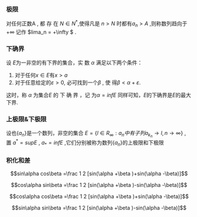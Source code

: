 ### 极限
对任何正数A , 都 存 在 $N\in N^*$,使得凡是 $n > N$ 时都有$a_n>A$ ,则称数列趋向于$+\infty$ 
记作 $lima_n = +\infty $ .

### 下确界
设 $E$为一非空的有下界的集合，实 数 $\alpha$ 满足以下两个条件：
1. 对于任何$x\in E$有$x>a$
2. 对于任意给定的$\varepsilon > 0$, 必可找到一个$\beta$ , 使 得$\beta <\alpha + \varepsilon$.
   
这时，称 $\alpha$ 为集合$E$ 的 下 确 界 ，记 为$\alpha = inf E$
同样可知，$E$的下确界是$E$的最大下界.

### 上极限&下极限
设也$\{a_n\}$是一个数列，非空的集合
$E = \{l\in R_\infty :a_n 中有子列a_{k_n} \rightarrow l,n\rightarrow \infty\}$  ,
置 $a^*= sup E$ , $a_* = inf E$ ,它们分别被称为数列$\{a_n\}$的上极限和下极限

### 积化和差

$$sin\alpha cos\beta =\frac 1 2 [sin(\alpha +\beta )+sin(\alpha -\beta)]$$

$$cos\alpha sin\beta =\frac 1 2 [sin(\alpha +\beta )-sin(\alpha -\beta)]$$

$$cos\alpha cos\beta =\frac 1 2 [sin(\alpha +\beta )+sin(\alpha -\beta)]$$

$$sin\alpha sin\beta =\frac 1 2 [sin(\alpha +\beta )-sin(\alpha -\beta)]$$